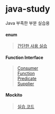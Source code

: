 # java-study
Java 부족한 부분 실습용 

#### enum 
> [간단한 사용 실습](https://github.com/zhyunk/java-study/tree/main/java/src/main/java/enumStudy)

#### Function Interface  
> [Consumer ](https://github.com/zhyunk/java-study/blob/main/java/src/main/java/functionalInterfaceStudy/Consumerr.java)  
> [Function ](https://github.com/zhyunk/java-study/blob/main/java/src/main/java/functionalInterfaceStudy/Functionn.java)  
> [Predicate](https://github.com/zhyunk/java-study/blob/main/java/src/main/java/functionalInterfaceStudy/Predicatee.java)  
> [Supplier ](https://github.com/zhyunk/java-study/blob/main/java/src/main/java/functionalInterfaceStudy/Supplierr.java)   

#### Mockito
> [실습 코드](https://github.com/zhyunk/java-study/tree/main/java/src/test/java/mockito)
